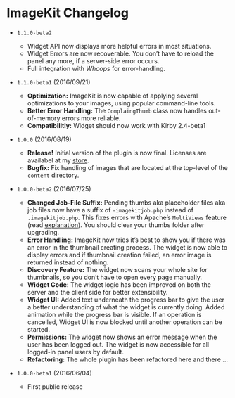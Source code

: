 # ImageKit Changelog

- `1.1.0-beta2`
  - Widget API now displays more helpful errors in most situations.
  - Widget Errors are now recoverable. You don’t have to reload the panel any more, if a server-side error occurs.
  - Full integration with *Whoops* for error-handling.

- `1.1.0-beta1` (2016/09/21)
  - **Optimization:** ImageKit is now capable of applying several optimizations to your images, using popular command-line tools.
  - **Better Error Handling:** The `ComplaingThumb` class now handles out-of-memory errors more reliable.
  - **Compatibilitly:** Widget should now work with Kirby 2.4-beta1

- `1.0.0` (2016/08/19)
  - **Release!** Initial version of the plugin is now final. Licenses are availabel at my [store](http://sites.fastspring.com/fabianmichael/product/imagekit).
  - **Bugfix:** Fix handling of images that are located at the top-level of the `content` directory.

- `1.0.0-beta2` (2016/07/25)
  - **Changed Job-File Suffix:** Pending thumbs aka placeholder files aka job files now have a suffix of `-imagekitjob.php` instead of `.imagekitjob.php`. This fixes errors with Apache’s `MultiViews` feature (read [explanation](http://stackoverflow.com/questions/25423141/what-exactly-does-the-the-multiviews-options-in-htaccess)). You should clear your thumbs folder after upgrading.
  - **Error Handling:** ImageKit now tries it’s best to show you if there was an error in the thumbnail creating process. The widget is now able to display errors and if thumbnail creation failed, an error image is returned instead of nothing.
  - **Discovery Feature:** The widget now scans your whole site for thumbnails, so you don’t have to open every page manually. 
  - **Widget Code:** The widget logic has been improved on both the server and the client side for better extensibility.
  - **Widget UI:** Added text underneath the progress bar to give the user a better understanding of what the widget is currently doing. Added animation while the progress bar is visible. If an operation is cancelled, Widget UI is now blocked until another operation can be started.
  - **Permissions:** The widget now shows an error message when the user has been logged out. The widget is now accessible for all logged-in panel users by default.
  - **Refactoring:** The whole plugin has been refactored here and there …

- `1.0.0-beta1` (2016/06/04)
  - First public release
